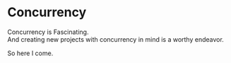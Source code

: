 # Concurrency

Concurrency is Fascinating.  
And creating new projects with concurrency in mind is a worthy endeavor.  

So here I come.  